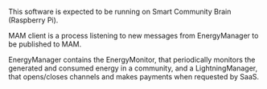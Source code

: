 This software is expected to be running on Smart Community Brain (Raspberry Pi).

MAM client is a process listening to new messages from EnergyManager to be published to MAM.

EnergyManager contains the EnergyMonitor, that periodically monitors the generated and consumed energy in a community, and a LightningManager, that opens/closes channels and makes payments when requested by SaaS.

